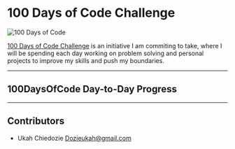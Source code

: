 # 100 Days of Code Challenge

<p>
<img src="https://raw.githubusercontent.com/AswinBarath/100-days-of-code-challenge/master/assets/%23100DaysOfCode%20-%20Dark%20design.png" alt="100 Days of Code" />
</p>

[100 Days of Code Challenge](https://www.100daysofcode.com/) is an initiative I am commiting to take, where I will be spending each day working on problem solving and personal projects to improve my skills and push my boundaries.



---


## 100DaysOfCode Day-to-Day Progress




---

## Contributors

- Ukah Chiedozie <Dozieukah@gmail.com>

